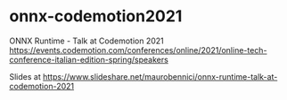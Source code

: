 # onnx-codemotion2021

ONNX Runtime - Talk at Codemotion 2021
https://events.codemotion.com/conferences/online/2021/online-tech-conference-italian-edition-spring/speakers

Slides at
https://www.slideshare.net/maurobennici/onnx-runtime-talk-at-codemotion-2021
